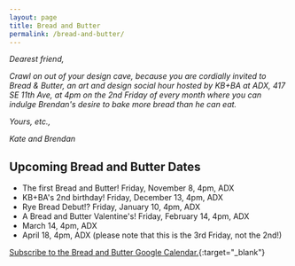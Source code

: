 ```yaml
---
layout: page
title: Bread and Butter
permalink: /bread-and-butter/
---
```


*Dearest friend,*

*Crawl on out of your design cave, because you are cordially invited to Bread & Butter, an art and design social hour hosted by KB+BA at ADX, 417 SE 11th Ave, at 4pm on the 2nd Friday of every month where you can indulge Brendan's desire to bake more bread than he can eat.*

*Yours, etc.,*

*Kate and Brendan*

## Upcoming Bread and Butter Dates

- The first Bread and Butter! Friday, November 8, 4pm, ADX
- KB+BA's 2nd birthday! Friday, December 13, 4pm, ADX
- Rye Bread Debut!? Friday, January 10, 4pm, ADX
- A Bread and Butter Valentine's! Friday, February 14, 4pm, ADX
- March 14, 4pm, ADX
- April 18, 4pm, ADX (please note that this is the 3rd Friday, not the 2nd!)

[Subscribe to the Bread and Butter Google Calendar.](https://calendar.google.com/calendar/embed?src=c_43150cf94b36b414dbdaa5fc8c9c09e6fae6fdbafd82277b9dd9c63dd562890b%40group.calendar.google.com&ctz=America%2FLos_Angeles){:target="_blank"}